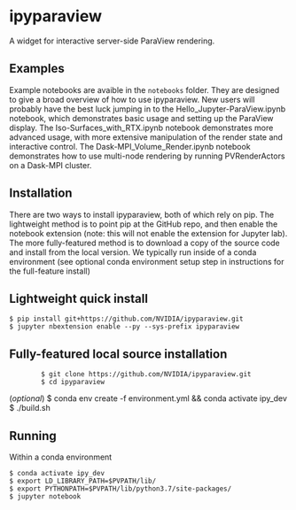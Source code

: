 ipyparaview
===============================

A widget for interactive server-side ParaView rendering.


Examples
--------
Example notebooks are avaible in the `notebooks` folder. They are designed to give a broad overview of how to use ipyparaview. New users will probably have the best luck jumping in to the Hello_Jupyter-ParaView.ipynb notebook, which demonstrates basic usage and setting up the ParaView display. The Iso-Surfaces_with_RTX.ipynb notebook demonstrates more advanced usage, with more extensive manipulation of the render state and interactive control. The Dask-MPI_Volume_Render.ipynb notebook demonstrates how to use multi-node rendering by running PVRenderActors on a Dask-MPI cluster.


Installation
------------
There are two ways to install ipyparaview, both of which rely on pip. The lightweight method is to point pip at the GitHub repo, and then enable the notebook extension (note: this will not enable the extension for Jupyter lab). The more fully-featured method is to download a copy of the source code and install from the local version. We typically run inside of a conda environment (see optional conda environment setup step in instructions for the full-feature install)

## Lightweight quick install

    $ pip install git+https://github.com/NVIDIA/ipyparaview.git
    $ jupyter nbextension enable --py --sys-prefix ipyparaview

## Fully-featured local source installation

            $ git clone https://github.com/NVIDIA/ipyparaview.git
            $ cd ipyparaview
(*optional*) $ conda env create -f environment.yml && conda activate ipy_dev
            $ ./build.sh
    

Running
-------
Within a conda environment

    $ conda activate ipy_dev
    $ export LD_LIBRARY_PATH=$PVPATH/lib/
    $ export PYTHONPATH=$PVPATH/lib/python3.7/site-packages/
    $ jupyter notebook
    

